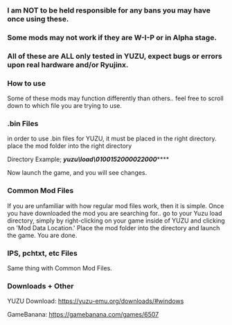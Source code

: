 ### I am NOT to be held responsible for any bans you may have once using these.

### Some mods may not work if they are W-I-P or in Alpha stage.

### All of these are ALL only tested in YUZU, expect bugs or errors upon real hardware and/or Ryujinx.


### How to use
Some of these mods may function differently than others..
feel free to scroll down to which file you are trying to use.


### .bin Files
in order to use .bin files for YUZU, it must be placed in the right directory.
place the mod folder into the right directory

Directory Example;
***yuzu\load\0100152000022000*******

Now launch the game, and you will see changes.


### Common Mod Files
If you are unfamiliar with how regular mod files work, then it is simple.
Once you have downloaded the mod you are searching for.. go to your Yuzu load directory, simply by right-clicking on your game inside of YUZU and clicking on 'Mod Data Location.'
Place the mod folder into the directory and launch the game. You are done.


### IPS, pchtxt, etc Files
Same thing with Common Mod Files.


### Downloads + Other

YUZU Download:
https://yuzu-emu.org/downloads/#windows

GameBanana:
https://gamebanana.com/games/6507
